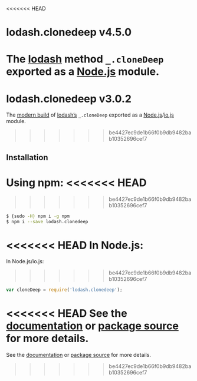 <<<<<<< HEAD
# lodash.clonedeep v4.5.0

The [lodash](https://lodash.com/) method `_.cloneDeep` exported as a [Node.js](https://nodejs.org/) module.
=======
# lodash.clonedeep v3.0.2

The [modern build](https://github.com/lodash/lodash/wiki/Build-Differences) of [lodash’s](https://lodash.com/) `_.cloneDeep` exported as a [Node.js](http://nodejs.org/)/[io.js](https://iojs.org/) module.
>>>>>>> be4427ec9de1b66f0b9db9482bab10352696cef7

## Installation

Using npm:
<<<<<<< HEAD
=======

>>>>>>> be4427ec9de1b66f0b9db9482bab10352696cef7
```bash
$ {sudo -H} npm i -g npm
$ npm i --save lodash.clonedeep
```

<<<<<<< HEAD
In Node.js:
=======
In Node.js/io.js:

>>>>>>> be4427ec9de1b66f0b9db9482bab10352696cef7
```js
var cloneDeep = require('lodash.clonedeep');
```

<<<<<<< HEAD
See the [documentation](https://lodash.com/docs#cloneDeep) or [package source](https://github.com/lodash/lodash/blob/4.5.0-npm-packages/lodash.clonedeep) for more details.
=======
See the [documentation](https://lodash.com/docs#cloneDeep) or [package source](https://github.com/lodash/lodash/blob/3.0.2-npm-packages/lodash.clonedeep) for more details.
>>>>>>> be4427ec9de1b66f0b9db9482bab10352696cef7
